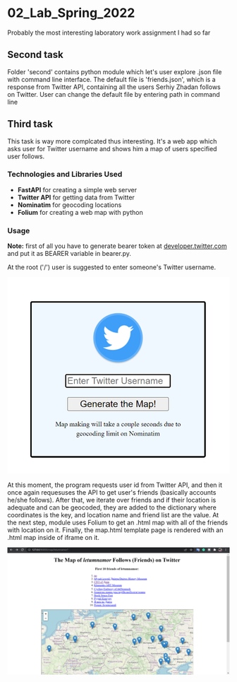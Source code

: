 # 02_Lab_Spring_2022

Probably the most interesting laboratory work assignment I had so far

## Second task

Folder 'second' contains python module which let's user explore .json file with command line interface.
The default file is 'friends.json', which is a response from Twitter API, containing all the users Serhiy Zhadan follows on Twitter. User can change the default file by entering path in command line

## Third task

This task is way more complcated thus interesting. It's a web app which asks user for Twitter username and shows him a map of users specified user follows.

### Technologies and Libraries Used

- **FastAPI** for creating a simple web server
- **Twitter API** for getting data from Twitter
- **Nominatim** for geocoding locations
- **Folium** for creating a web map with python

### Usage

**Note:** first of all you have to generate bearer token at [developer.twitter.com](https://developer.twitter.com/en/products/twitter-api) and put it as BEARER variable in bearer.py.

At the root ('/') user is suggested to enter someone's Twitter username.

![index_html](/images//index_html_example.png)

At this moment, the program requests user id from Twitter API, and then it once again requesuses the API to get user's friends (basically accounts he/she follows).
After that, we iterate over friends and if their location is adequate and can be geocoded, they are added to the dictionary where coordinates is the key, and location name and friend list are the value.
At the next step, module uses Folium to get an .html map with all of the friends with location on it.
Finally, the map.html template page is rendered with an .html map inside of iframe on it.

![map.html](/images/map_html_example.png)
